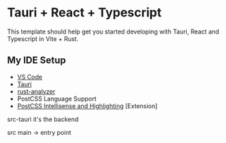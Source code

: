 # Tauri + React + Typescript

This template should help get you started developing with Tauri, React and Typescript in Vite + Rust.

## My IDE Setup

- [VS Code](https://code.visualstudio.com/)
- [Tauri](https://marketplace.visualstudio.com/items?itemName=tauri-apps.tauri-vscode)
- [rust-analyzer](https://marketplace.visualstudio.com/items?itemName=rust-lang.rust-analyzer)
- PostCSS Language Support
- [PostCSS Intellisense and Highlighting](https://marketplace.visualstudio.com/items?itemName=vunguyentuan.vscode-postcss) [Extension]

src-tauri it's the backend

src
    main -> entry point
